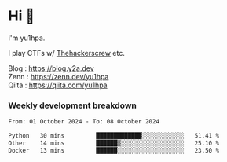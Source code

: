 # Hi 👋

I'm yu1hpa.

I play CTFs w/ [Thehackerscrew](https://www.thehackerscrew.team/) etc.

Blog : https://blog.y2a.dev  
Zenn : https://zenn.dev/yu1hpa  
Qiita : https://qiita.com/yu1hpa  

### Weekly development breakdown

<!--START_SECTION:waka-->

```txt
From: 01 October 2024 - To: 08 October 2024

Python   30 mins         █████████████░░░░░░░░░░░░   51.41 %
Other    14 mins         ██████▒░░░░░░░░░░░░░░░░░░   25.10 %
Docker   13 mins         ██████░░░░░░░░░░░░░░░░░░░   23.50 %
```

<!--END_SECTION:waka-->


